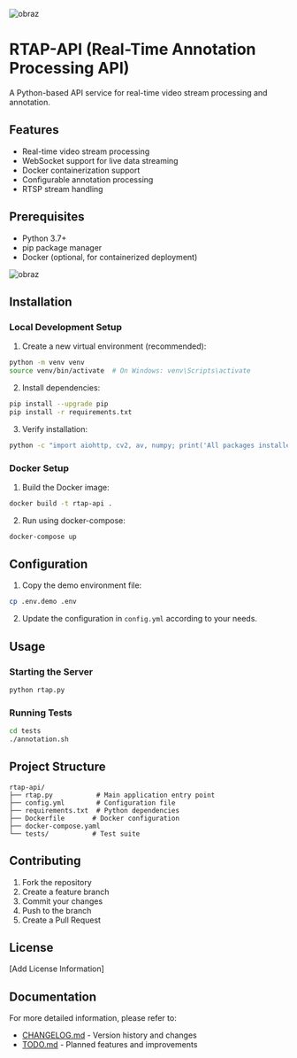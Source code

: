 ![obraz](https://github.com/user-attachments/assets/ed4069cb-690e-4c9d-b284-48cb75aba6c6)

# RTAP-API (Real-Time Annotation Processing API)

A Python-based API service for real-time video stream processing and annotation.

## Features

- Real-time video stream processing
- WebSocket support for live data streaming
- Docker containerization support
- Configurable annotation processing
- RTSP stream handling

## Prerequisites

- Python 3.7+
- pip package manager
- Docker (optional, for containerized deployment)

![obraz](https://github.com/user-attachments/assets/b071c58a-6bfe-41a0-9cef-f6617a9bc6b7)

## Installation

### Local Development Setup

1. Create a new virtual environment (recommended):
```bash
python -m venv venv
source venv/bin/activate  # On Windows: venv\Scripts\activate
```

2. Install dependencies:
```bash
pip install --upgrade pip
pip install -r requirements.txt
```

3. Verify installation:
```bash
python -c "import aiohttp, cv2, av, numpy; print('All packages installed successfully')"
```

### Docker Setup

1. Build the Docker image:
```bash
docker build -t rtap-api .
```

2. Run using docker-compose:
```bash
docker-compose up
```

## Configuration

1. Copy the demo environment file:
```bash
cp .env.demo .env
```

2. Update the configuration in `config.yml` according to your needs.

## Usage

### Starting the Server

```bash
python rtap.py
```

### Running Tests

```bash
cd tests
./annotation.sh
```

## Project Structure

```
rtap-api/
├── rtap.py           # Main application entry point
├── config.yml        # Configuration file
├── requirements.txt  # Python dependencies
├── Dockerfile       # Docker configuration
├── docker-compose.yaml
└── tests/           # Test suite
```

## Contributing

1. Fork the repository
2. Create a feature branch
3. Commit your changes
4. Push to the branch
5. Create a Pull Request

## License

[Add License Information]

## Documentation

For more detailed information, please refer to:
- [CHANGELOG.md](CHANGELOG.md) - Version history and changes
- [TODO.md](TODO.md) - Planned features and improvements

